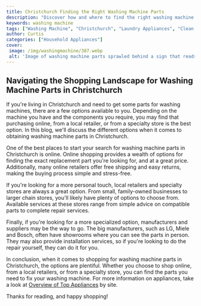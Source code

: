 ```yaml
---
title: Christchurch Finding the Right Washing Machine Parts
description: "Discover how and where to find the right washing machine parts for your Christchurch home In this guide we talk about finding the best parts for your repair job and discuss what to consider before you buy"
keywords: washing machine
tags: ["Washing Machine", "Christchurch", "Laundry Appliances", "Clean Appliance", "Appliance Parts"]
author: Curtis
categories: ["Household Appliances"]
cover: 
 image: /img/washingmachine/387.webp
 alt: 'Image of washing machine parts sprawled behind a sign that reads Christchurch'
---
```

## Navigating the Shopping Landscape for Washing Machine Parts in Christchurch
If you're living in Christchurch and need to get some parts for washing machines, there are a few options available to you. Depending on the machine you have and the components you require, you may find that purchasing online, from a local retailer, or from a specialty store is the best option. In this blog, we'll discuss the different options when it comes to obtaining washing machine parts in Christchurch.

One of the best places to start your search for washing machine parts in Christchurch is online. Online shopping provides a wealth of options for finding the exact replacement part you're looking for, and at a great price. Additionally, many online retailers offer free shipping and easy returns, making the buying process simple and stress-free.

If you're looking for a more personal touch, local retailers and specialty stores are always a great option. From small, family-owned businesses to larger chain stores, you'll likely have plenty of options to choose from. Available services at these stores range from simple advice on compatible parts to complete repair services.

Finally, if you're looking for a more specialized option, manufacturers and suppliers may be the way to go. The big manufacturers, such as LG, Miele and Bosch, often have showrooms where you can see the parts in person. They may also provide installation services, so if you're looking to do the repair yourself, they can do it for you.

In conclusion, when it comes to shopping for washing machine parts in Christchurch, the options are plentiful. Whether you choose to shop online, from a local retailers, or from a specialty store, you can find the parts you need to fix your washing machine. For more information on appliances, take a look at [Overview of Top Appliances](./pages/appliance-overview) by site. 

Thanks for reading, and happy shopping!
